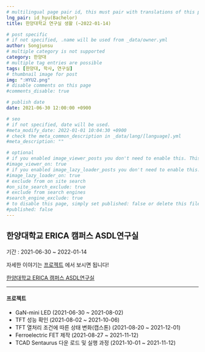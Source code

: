 ```yaml
---
# multilingual page pair id, this must pair with translations of this page. (This name must be unique)
lng_pair: id_hyu(Bachelor)
title: 한양대학교 연구실 생활 (~2022-01-14)

# post specific
# if not specified, .name will be used from _data/owner.yml
author: Songjunsu
# multiple category is not supported
category: 한양대
# multiple tag entries are possible
tags: [한양대, 학사, 연구실]
# thumbnail image for post
img: ":HYU2.png"
# disable comments on this page
#comments_disable: true

# publish date
date: 2021-06-30 12:00:00 +0900

# seo
# if not specified, date will be used.
#meta_modify_date: 2022-01-01 10:04:30 +0900
# check the meta_common_description in _data/lang/[language].yml
#meta_description: ""

# optional
# if you enabled image_viewer_posts you don't need to enable this. This is only if image_viewer_posts = false
#image_viewer_on: true
# if you enabled image_lazy_loader_posts you don't need to enable this. This is only if image_lazy_loader_posts = false
#image_lazy_loader_on: true
# exclude from on site search
#on_site_search_exclude: true
# exclude from search engines
#search_engine_exclude: true
# to disable this page, simply set published: false or delete this file
#published: false
---
```

<!-- outline-start -->
## 한양대학교 ERICA 캠퍼스 ASDL연구실

기간 : 2021-06-30 ~ 2022-01-14

자세한 이야기는 [프로젝트](https://junsusong98.github.io/ko/tabs/projects.html#id_Lab) 에서 보시면 됩니다!

[한양대학교 ERICA 캠퍼스 ASDL연구실](https://yh2424.github.io/)

***

#### 프로젝트
- GaN-mini LED (2021-06-30 ~ 2021-08-02)
- TFT 성능 확인 (2021-08-02 ~ 2021-10-06)
- TFT 열처리 조건에 따른 상태 변화(캡스톤) (2021-08-20 ~ 2021-12-01)
- Ferroelectric FET 제작 (2021-08-27 ~ 2021-11-12)
- TCAD Sentaurus 다운 로드 및 실행 과정 (2021-10-01 ~ 2021-11-12)


